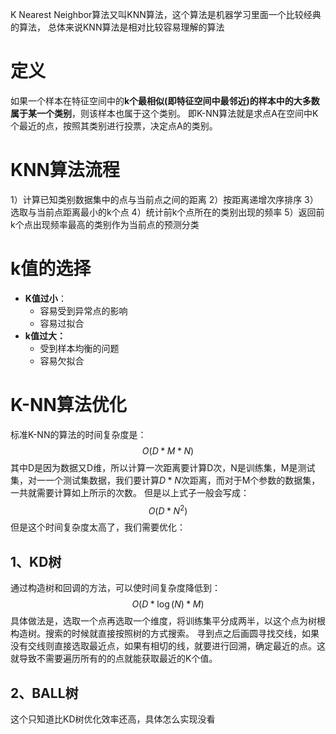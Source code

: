 K Nearest Neighbor算法又叫KNN算法，这个算法是机器学习里面一个比较经典的算法， 总体来说KNN算法是相对比较容易理解的算法

# 定义

如果一个样本在特征空间中的**k个最相似(即特征空间中最邻近)的样本中的大多数属于某一个类别**，则该样本也属于这个类别。
即K-NN算法就是求点A在空间中K个最近的点，按照其类别进行投票，决定点A的类别。
# KNN算法流程

1）计算已知类别数据集中的点与当前点之间的距离
2）按距离递增次序排序
3）选取与当前点距离最小的k个点
4）统计前k个点所在的类别出现的频率
5）返回前k个点出现频率最高的类别作为当前点的预测分类
# k值的选择
- **K值过小**：
    - 容易受到异常点的影响
    - 容易过拟合
- **k值过大：**
    - 受到样本均衡的问题
    - 容易欠拟合

# K-NN算法优化
标准K-NN的算法的时间复杂度是：
$$
O(D*M*N)
$$
其中D是因为数据又D维，所以计算一次距离要计算D次，N是训练集，M是测试集，对一一个测试集数据，我们要计算$D*N$次距离，而对于M个参数的数据集，一共就需要计算如上所示的次数。
但是以上式子一般会写成：
$$
O(D*N^2)
$$
但是这个时间复杂度太高了，我们需要优化：
## 1、KD树
通过构造树和回调的方法，可以使时间复杂度降低到：
$$
O(D*\log(N)*M)
$$
具体做法是，选取一个点再选取一个维度，将训练集平分成两半，以这个点为树根构造树。搜索的时候就直接按照树的方式搜索。
寻到点之后画圆寻找交线，如果没有交线则直接选取最近点，如果有相切的线，就要进行回溯，确定最近的点。这就导致不需要遍历所有的的点就能获取最近的K个值。
## 2、BALL树
这个只知道比KD树优化效率还高，具体怎么实现没看